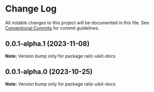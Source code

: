 # Change Log

All notable changes to this project will be documented in this file.
See [Conventional Commits](https://conventionalcommits.org) for commit guidelines.

## 0.0.1-alpha.1 (2023-11-08)

**Note:** Version bump only for package railz-uikit-docs





## 0.0.1-alpha.0 (2023-10-25)

**Note:** Version bump only for package railz-uikit-docs
